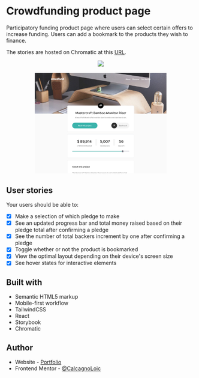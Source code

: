 # Crowdfunding product page

Participatory funding product page where users can select certain offers to increase funding. Users can add a bookmark to the products they wish to finance. 

The stories are hosted on Chromatic at this [URL]().

<p align="center">
  <a href="https://skillicons.dev">
    <img src="https://skillicons.dev/icons?i=ts,react,tailwind,vite" />
  </a>
</p>

<p align="center">
  <img src="./public/images/readme.png" width="70%" /> 
</p>

## User stories

Your users should be able to:

- [x] Make a selection of which pledge to make
- [x] See an updated progress bar and total money raised based on their pledge total after confirming a pledge
- [x] See the number of total backers increment by one after confirming a pledge
- [x] Toggle whether or not the product is bookmarked
- [x] View the optimal layout depending on their device's screen size
- [x] See hover states for interactive elements

## Built with

- Semantic HTML5 markup
- Mobile-first workflow
- TailwindCSS
- React
- Storybook
- Chromatic

## Author

- Website - [Portfolio](https://calcagno-loic.netlify.app/)
- Frontend Mentor - [@CalcagnoLoic](https://www.frontendmentor.io/profile/CalcagnoLoic)
